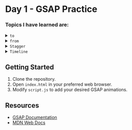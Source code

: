 # Day 1 - GSAP Practice

### Topics I have learned are:

<details>

<summary><code>to</code></summary>

#### This is used to define the element which form will it take from it's initial state after the defined `duration` or `delay` 

## syntax:

``` javascript

gsap.to("h1",{
    // existing css properties or GSAP properties
})

/*
here the "h1" is tag name .. alsoo it can be the the
"id" or ".class" 
*/

```
</details>

<details>
<summary><code>from</code></summary>

#### This is used to define how it will come to it's initial state from the temporary state 

## syntax:

``` javascript

gsap.from("h1",{
    // existing css properties or GSAP properties
})

/*
here the "h1" is tag name .. alsoo it can be the the
"id" or ".class" 
*/

```
 

</details>
<details>
<summary><code>Stagger</code></summary>

#### This affect on the same type of elements in html to give them them the gsap properties seperatly one after another

## syntax:

``` javascript

gsap.from("h1",{
    // existing css properties or GSAP properties
    stagger:0.2,
})

/*
here the "h1" is tag name .. alsoo it can be the the
"id" or ".class" 
*/

```
 

</details>
<details>
<summary><code>Timeline</code></summary>

#### This affect on the different or same type of elements in html to give them them the gsap properties seperatly one after another

## syntax:

``` javascript


var tl = gsap.timeline();

tl.from("h2",{
    //Existing Properties 
})

tl.from("h4",{
    //Existing Properties 
})

tl.from("h1", {
    //Existing Properties 
})

/*
here the "h1" is tag name .. alsoo it can be the the
"id" or ".class" 
*/

```
 

</details>









## Getting Started

1. Clone the repository.
2. Open `index.html` in your preferred web browser.
3. Modify `script.js` to add your desired GSAP animations.

## Resources

- [GSAP Documentation](https://greensock.com/docs/)
- [MDN Web Docs](https://developer.mozilla.org/)

